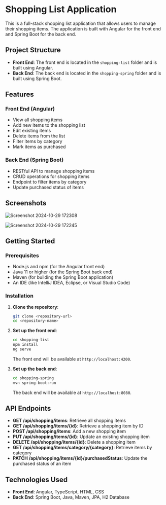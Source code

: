 # Shopping List Application

This is a full-stack shopping list application that allows users to manage their shopping items. The application is built with Angular for the front end and Spring Boot for the back end.

## Project Structure

- **Front End**: The front end is located in the `shopping-list` folder and is built using Angular.
- **Back End**: The back end is located in the `shopping-spring` folder and is built using Spring Boot.

## Features

### Front End (Angular)

- View all shopping items
- Add new items to the shopping list
- Edit existing items
- Delete items from the list
- Filter items by category
- Mark items as purchased

### Back End (Spring Boot)

- RESTful API to manage shopping items
- CRUD operations for shopping items
- Endpoint to filter items by category
- Update purchased status of items

## Screenshots

![Screenshot 2024-10-29 172308](https://github.com/user-attachments/assets/dd53d941-cea0-45c2-820f-b931e3dbda1d)

![Screenshot 2024-10-29 172245](https://github.com/user-attachments/assets/d63f9f68-99fd-4088-a534-d5dc73f5e89f)


## Getting Started

### Prerequisites

- Node.js and npm (for the Angular front end)
- Java 11 or higher (for the Spring Boot back end)
- Maven (for building the Spring Boot application)
- An IDE (like IntelliJ IDEA, Eclipse, or Visual Studio Code)

### Installation

1. **Clone the repository**:
   ```bash
   git clone <repository-url>
   cd <repository-name>
   ```

2. **Set up the front end**:
   ```bash
   cd shopping-list
   npm install
   ng serve
   ```
   The front end will be available at `http://localhost:4200`.

3. **Set up the back end**:
   ```bash
   cd shopping-spring
   mvn spring-boot:run
   ```
   The back end will be available at `http://localhost:8080`.

## API Endpoints

- **GET /api/shopping/items**: Retrieve all shopping items
- **GET /api/shopping/items/{id}**: Retrieve a shopping item by ID
- **POST /api/shopping/items**: Add a new shopping item
- **PUT /api/shopping/items/{id}**: Update an existing shopping item
- **DELETE /api/shopping/items/{id}**: Delete a shopping item
- **GET /api/shopping/items/category/{category}**: Retrieve items by category
- **PATCH /api/shopping/items/{id}/purchasedStatus**: Update the purchased status of an item

## Technologies Used

- **Front End**: Angular, TypeScript, HTML, CSS
- **Back End**: Spring Boot, Java, Maven, JPA, H2 Database
